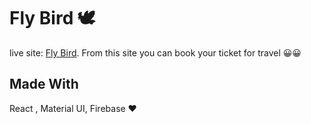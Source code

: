 # Fly Bird 🕊

live site: [Fly Bird](https://fly-bird-c9fdd.web.app/).
From this site you can book your ticket for travel 😀😀

## Made With

React , Material UI, Firebase ❤

